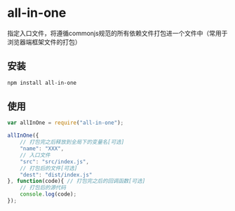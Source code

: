# all-in-one
指定入口文件，将遵循commonjs规范的所有依赖文件打包进一个文件中（常用于浏览器端框架文件的打包）

## 安装
```bash
npm install all-in-one
```
## 使用
```javascript
var allInOne = require("all-in-one");

allInOne({
    // 打包完之后释放到全局下的变量名[可选]
    "name": "XXX",
    // 入口文件
    "src": "src/index.js",
    // 打包后的文件[可选]
    "dest": "dist/index.js"
}, function(code){ // 打包完之后的回调函数[可选]
    // 打包后的源代码
    console.log(code);
});
```
